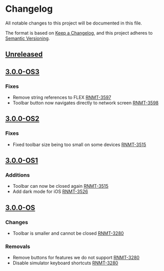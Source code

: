 # Changelog

All notable changes to this project will be documented in this file.

The format is based on [Keep a Changelog](https://keepachangelog.com/en/1.0.0/),
and this project adheres to [Semantic Versioning](https://semver.org/spec/v2.0.0.html).

## [Unreleased]

## [3.0.0-OS3]
### Fixes
- Remove string references to FLEX [RNMT-3597](https://outsystemsrd.atlassian.net/browse/RNMT-3597)
- Toolbar button now navigates directly to network screen [RNMT-3598](https://outsystemsrd.atlassian.net/browse/RNMT-3598)

## [3.0.0-OS2]
### Fixes
- Fixed toolbar size being too small on some devices [RNMT-3515](https://outsystemsrd.atlassian.net/browse/RNMT-3515)

## [3.0.0-OS1]
### Additions
- Toolbar can now be closed again [RNMT-3515](https://outsystemsrd.atlassian.net/browse/RNMT-3515)
- Add dark mode for iOS [RNMT-3526](https://outsystemsrd.atlassian.net/browse/RNMT-3526)

## [3.0.0-OS]
### Changes
- Toolbar is smaller and cannot be closed [RNMT-3280](https://outsystemsrd.atlassian.net/browse/RNMT-3280)

### Removals
- Remove buttons for features we do not support [RNMT-3280](https://outsystemsrd.atlassian.net/browse/RNMT-3280)
- Disable simulator keyboard shortcuts [RNMT-3280](https://outsystemsrd.atlassian.net/browse/RNMT-3280)

[Unreleased]: https://github.com/OutSystems/FLEX/compare/3.0.0-OS3...outsystems
[3.0.0-OS3]: https://github.com/OutSystems/FLEX/compare/3.0.0-OS2...3.0.0-OS3
[3.0.0-OS2]: https://github.com/OutSystems/FLEX/compare/3.0.0-OS1...3.0.0-OS2
[3.0.0-OS1]: https://github.com/OutSystems/FLEX/compare/3.0.0-OS...3.0.0-OS1
[3.0.0-OS]: https://github.com/OutSystems/FLEX/compare/3.0.0...3.0.0-OS
